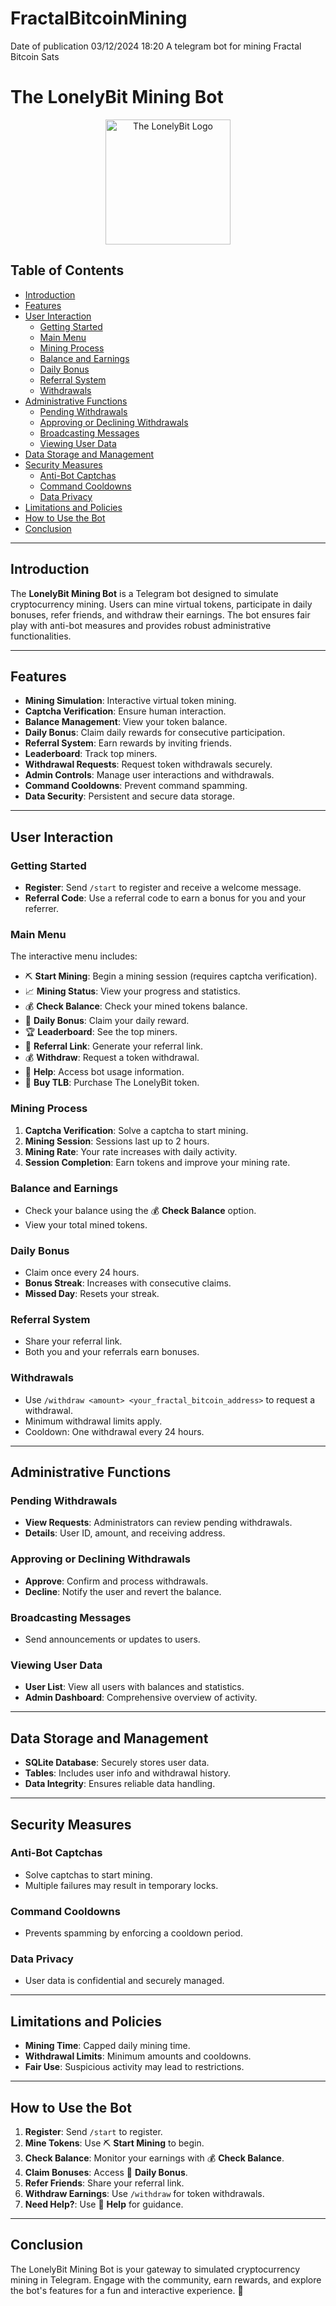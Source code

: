 # FractalBitcoinMining
 Date of publication 03/12/2024 18:20 A telegram bot for mining Fractal Bitcoin Sats


# The LonelyBit Mining Bot

<p align="center"> 
  <img src="https://thelonelybit.org/images/TLB-Icon-TransBG.png" alt="The LonelyBit Logo" width="200"/>
</p>

## Table of Contents
- [Introduction](#introduction)
- [Features](#features)
- [User Interaction](#user-interaction)
  - [Getting Started](#getting-started)
  - [Main Menu](#main-menu)
  - [Mining Process](#mining-process)
  - [Balance and Earnings](#balance-and-earnings)
  - [Daily Bonus](#daily-bonus)
  - [Referral System](#referral-system)
  - [Withdrawals](#withdrawals)
- [Administrative Functions](#administrative-functions)
  - [Pending Withdrawals](#pending-withdrawals)
  - [Approving or Declining Withdrawals](#approving-or-declining-withdrawals)
  - [Broadcasting Messages](#broadcasting-messages)
  - [Viewing User Data](#viewing-user-data)
- [Data Storage and Management](#data-storage-and-management)
- [Security Measures](#security-measures)
  - [Anti-Bot Captchas](#anti-bot-captchas)
  - [Command Cooldowns](#command-cooldowns)
  - [Data Privacy](#data-privacy)
- [Limitations and Policies](#limitations-and-policies)
- [How to Use the Bot](#how-to-use-the-bot)
- [Conclusion](#conclusion)

---

## Introduction

The **LonelyBit Mining Bot** is a Telegram bot designed to simulate cryptocurrency mining. Users can mine virtual tokens, participate in daily bonuses, refer friends, and withdraw their earnings. The bot ensures fair play with anti-bot measures and provides robust administrative functionalities.

---

## Features

- **Mining Simulation**: Interactive virtual token mining.
- **Captcha Verification**: Ensure human interaction.
- **Balance Management**: View your token balance.
- **Daily Bonus**: Claim daily rewards for consecutive participation.
- **Referral System**: Earn rewards by inviting friends.
- **Leaderboard**: Track top miners.
- **Withdrawal Requests**: Request token withdrawals securely.
- **Admin Controls**: Manage user interactions and withdrawals.
- **Command Cooldowns**: Prevent command spamming.
- **Data Security**: Persistent and secure data storage.

---

## User Interaction

### Getting Started

- **Register**: Send `/start` to register and receive a welcome message.
- **Referral Code**: Use a referral code to earn a bonus for you and your referrer.

### Main Menu

The interactive menu includes:
- ⛏️ **Start Mining**: Begin a mining session (requires captcha verification).
- 📈 **Mining Status**: View your progress and statistics.
- 💰 **Check Balance**: Check your mined tokens balance.
- 🎁 **Daily Bonus**: Claim your daily reward.
- 🏆 **Leaderboard**: See the top miners.
- 🔗 **Referral Link**: Generate your referral link.
- 💰 **Withdraw**: Request a token withdrawal.
- 📖 **Help**: Access bot usage information.
- 🔗 **Buy TLB**: Purchase The LonelyBit token.

### Mining Process

1. **Captcha Verification**: Solve a captcha to start mining.
2. **Mining Session**: Sessions last up to 2 hours.
3. **Mining Rate**: Your rate increases with daily activity.
4. **Session Completion**: Earn tokens and improve your mining rate.

### Balance and Earnings

- Check your balance using the 💰 **Check Balance** option.
- View your total mined tokens.

### Daily Bonus

- Claim once every 24 hours.
- **Bonus Streak**: Increases with consecutive claims.
- **Missed Day**: Resets your streak.

### Referral System

- Share your referral link.
- Both you and your referrals earn bonuses.

### Withdrawals

- Use `/withdraw <amount> <your_fractal_bitcoin_address>` to request a withdrawal.
- Minimum withdrawal limits apply.
- Cooldown: One withdrawal every 24 hours.

---

## Administrative Functions

### Pending Withdrawals

- **View Requests**: Administrators can review pending withdrawals.
- **Details**: User ID, amount, and receiving address.

### Approving or Declining Withdrawals

- **Approve**: Confirm and process withdrawals.
- **Decline**: Notify the user and revert the balance.

### Broadcasting Messages

- Send announcements or updates to users.

### Viewing User Data

- **User List**: View all users with balances and statistics.
- **Admin Dashboard**: Comprehensive overview of activity.

---

## Data Storage and Management

- **SQLite Database**: Securely stores user data.
- **Tables**: Includes user info and withdrawal history.
- **Data Integrity**: Ensures reliable data handling.

---

## Security Measures

### Anti-Bot Captchas

- Solve captchas to start mining.
- Multiple failures may result in temporary locks.

### Command Cooldowns

- Prevents spamming by enforcing a cooldown period.

### Data Privacy

- User data is confidential and securely managed.

---

## Limitations and Policies

- **Mining Time**: Capped daily mining time.
- **Withdrawal Limits**: Minimum amounts and cooldowns.
- **Fair Use**: Suspicious activity may lead to restrictions.

---

## How to Use the Bot

1. **Register**: Send `/start` to register.
2. **Mine Tokens**: Use ⛏️ **Start Mining** to begin.
3. **Check Balance**: Monitor your earnings with 💰 **Check Balance**.
4. **Claim Bonuses**: Access 🎁 **Daily Bonus**.
5. **Refer Friends**: Share your referral link.
6. **Withdraw Earnings**: Use `/withdraw` for token withdrawals.
7. **Need Help?**: Use 📖 **Help** for guidance.

---

## Conclusion

The LonelyBit Mining Bot is your gateway to simulated cryptocurrency mining in Telegram. Engage with the community, earn rewards, and explore the bot's features for a fun and interactive experience. 🚀
